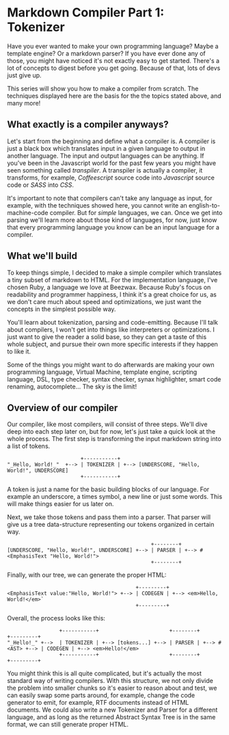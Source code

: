 # Markdown Compiler Part 1: Tokenizer
Have you ever wanted to make your own programming language? Maybe a template
engine? Or a markdown parser? If you have ever done any of those, you might have
noticed it's not exactly easy to get started. There's a lot of concepts to
digest before you get going. Because of that, lots of devs just give up.

This series will show you how to make a compiler from scratch. The techniques
displayed here are the basis for the the topics stated above, and many more!

## What exactly is a compiler anyways?
Let's start from the beginning and define what a compiler is. A compiler is just
a black box which translates input in a given language to output in another
language. The input and output languages can be anything. If you've been in the
Javascript world for the past few years you might have seen something called
_transpiler_. A transpiler is actually a compiler, it transforms, for example,
_Coffeescript_ source code into _Javascript_ source code or _SASS_ into _CSS_.

It's important to note that compilers can't take any language as input, for
example, with the techniques showed here, you cannot write an
english-to-machine-code compiler. But for _simple_ languages, we can. Once
we get into parsing we'll learn more about those kind of languages, for now,
just know that every programming language you know can be an input language for
a compiler.

## What we'll build
To keep things simple, I decided to make a simple compiler which translates
a tiny subset of markdown to HTML. For the implementation language, I've chosen Ruby,
a language we love at Beezwax. Because Ruby's focus on readability and programmer
happiness, I think it's a great choice for us, as we don't care much about speed
and optimizations, we just want the concepts in the simplest possible way.

You'll learn about tokenization, parsing and code-emitting. Because I'll talk
about compilers, I won't get into things like interpreters or optimizations. I
just want to give the reader a solid base, so they can get a taste of this whole
subject, and pursue their own more specific interests if they happen to like it.

Some of the things you might want to do afterwards are making your own
programming language, Virtual Machine, template engine, scripting language, DSL,
type checker, syntax checker, synax highlighter, smart code renaming,
autocomplete... The sky is the limit!

## Overview of our compiler
Our compiler, like most compilers, will consist of three steps. We'll dive deep
into each step later on, but for now, let's just take a quick look at the whole
process. The first step is transforming the input markdown string into a list of
tokens.

```
                        +-----------+
"_Hello, World!_"  +--> | TOKENIZER | +--> [UNDERSCORE, "Hello, World!", UNDERSCORE]
                        +-----------+
```

A token is just a name for the basic building blocks of our language. For
example an underscore, a times symbol, a new line or just some words. This will
make things easier for us later on.

Next, we take those tokens and pass them into a parser. That parser will give us
a tree data-structure representing our tokens organized in certain way.

```
                                               +--------+
[UNDERSCORE, "Hello, World!", UNDERSCORE] +--> | PARSER | +--> #<EmphasisText "Hello, World!">
                                               +--------+
```

Finally, with our tree, we can generate the proper HTML:

```
                                          +---------+
<EmphasisText value:"Hello, World!"> +--> | CODEGEN | +--> <em>Hello, World!</em>`
                                          +---------+
```

Overall, the process looks like this:

```
                 +-----------+                       +--------+                  +---------+
"_Hello!_" +-->  | TOKENIZER | +--> [tokens...] +--> | PARSER | +--> #<AST> +--> | CODEGEN | +--> <em>Hello!</em>
                 +-----------+                       +--------+                  +---------+
```

You might think this is all quite complicated, but it's actually the most
standard way of writing compilers. With this structure, we not only divide the
problem into smaller chunks so it's easier to reason about and test, we can
easily swap some parts around, for example, change the code generator to emit,
for example, RTF documents instead of HTML documents. We could also write a new
Tokenizer and Parser for a different language, and as long as the returned
Abstract Syntax Tree is in the same format, we can still generate proper HTML.

